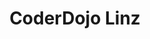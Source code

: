 ---
title: "CoderDojo Linz"
slides:
    - slide:
        title: "CoderDojo Linz wird 5!"
        description: "Im Juli 2015 fand das erste CoderDojo in Linz statt.Seitdem wird alle zwei Wochen programmiert und gelötet.  \nEin großes Dankeschön an alle Mentoren, die das möglich machen!  \n❤❤❤"
        img: "hero-erstes-coderdojo.jpg"
    - slide:
        title: "Zu Gast auf der Uni Linz"
        description: "In den Sommerferien durften wir das CoderDojo im Science Park der Uni Linz abhalten."
        img: "uni-linz.jpg"
    - slide:
        title: "Löten & Elektronik"
        description: "In der Werkstatt des Wissensturms wird gelötet."
        img: "loeten.jpg"
        position: "50% 100%"
    - slide:
        title: "Robotik-Workshop"
        description: "Die HTL Leonding war zu Gast mit ihren programmierbaren Robotern."
        img: "roboter.jpg"
    - slide:
        title: "Ars Electronica Festival"
        description: "Beim Ars Electronica Festival wird am CoderDojo Stand im U19 Bereich programmiert und gelötet."
        img: "ars-electronica-festival.jpg"
aliases:
    - /kontakt.html
---